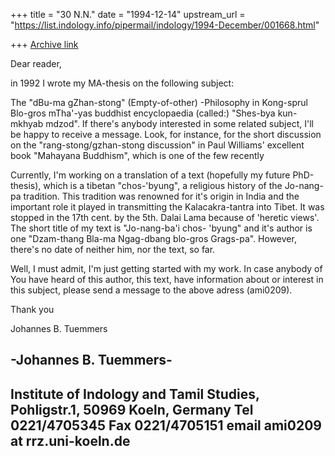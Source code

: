 +++
title = "30 N.N."
date = "1994-12-14"
upstream_url = "https://list.indology.info/pipermail/indology/1994-December/001668.html"

+++
[Archive link](https://list.indology.info/pipermail/indology/1994-December/001668.html)


Dear reader,

in 1992 I wrote my MA-thesis on the following subject:

The "dBu-ma gZhan-stong" (Empty-of-other) -Philosophy in 
Kong-sprul Blo-gros mTha'-yas buddhist encyclopaedia (called:)
"Shes-bya kun-mkhyab mdzod". If there's anybody interested in some
related subject, I'll be happy to receive a message. Look, for instance,
for the short discussion on the "rang-stong/gzhan-stong discussion" in 
Paul Williams' excellent book "Mahayana Buddhism", which is one of the few
recently  

Currently, I'm working on a translation of a text (hopefully my future
PhD-thesis), which is a tibetan "chos-'byung", a religious history of the
Jo-nang-pa tradition. This tradition was renowned for it's origin in
India and the important role it played in transmitting the Kalacakra-tantra
into Tibet. It was stopped in the 17th cent. by the 5th. Dalai Lama because
of 'heretic views'. The short title of my text is "Jo-nang-ba'i chos-
'byung" and it's author is one "Dzam-thang Bla-ma Ngag-dbang blo-gros
Grags-pa". However, there's no date of neither him, nor the text, 
so far. 

Well, I must admit, I'm just getting started with my work. 
In case anybody of You have heard of this author, this text, have 
information about or interest in this subject, please send a message 
to the above adress (ami0209).

Thank you

Johannes B. Tuemmers


-Johannes B. Tuemmers-
------------------------------------------------------------------------------
Institute of Indology and Tamil Studies, Pohligstr.1, 50969 Koeln, Germany
Tel 0221/4705345 Fax 0221/4705151 email ami0209 at rrz.uni-koeln.de
-------------------------------------------------------------------------------







